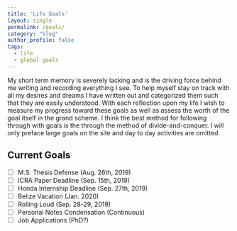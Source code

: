 ```yaml
---
title: 'Life Goals'
layout: single
permalink: /goals/
category: "blog"
author_profile: false
tags:
  - life
  - global goals
---
```


My short term memory is severely lacking and is the driving force behind me writing and recording everything I see. To help myself stay on track with all my desires and dreams I have written out and categorized them such that they are easily understood. With each reflection upon my life I wish to measure my progress toward these goals as well as assess the worth of the goal itself in the grand scheme. I think the best method for following through with goals is the through the method of divide-and-conquer. I will only preface large goals on the site and day to day activities are omitted.

## Current Goals
- [ ] M.S. Thesis Defense (Aug. 26th, 2019)
- [ ] ICRA Paper Deadline (Sep. 15th, 2019)
- [ ] Honda Internship Deadline (Sep. 27th, 2019)
- [ ] Belize Vacation (Jan. 2020)
- [ ] Rolling Loud (Sep. 28-29, 2019)
- [ ] Personal Notes Condensation (Continuous)
- [ ] Job Applications (PhD?)